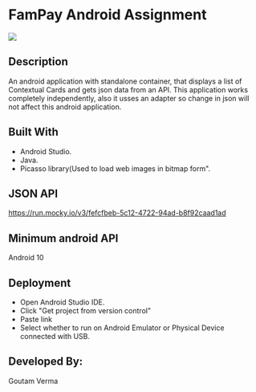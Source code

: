 # FamPay Android Assignment
<img src="https://user-images.githubusercontent.com/54114888/124321900-16460200-db9c-11eb-96da-2c0c35254343.png" >

## Description
An android application with standalone container, that displays a list of Contextual Cards and gets json data from an API.
This application works completely independently, also it usses an adapter so change in json will not affect this android application.

## Built With
- Android Studio.
- Java.
- Picasso library(Used to load web images in bitmap form".

## JSON API
https://run.mocky.io/v3/fefcfbeb-5c12-4722-94ad-b8f92caad1ad

## Minimum android API
Android 10
## Deployment

- Open Android Studio IDE.
- Click "Get project from version control"
- Paste link 
- Select whether to run on Android Emulator or Physical Device connected with USB.

## Developed By:
Goutam Verma
